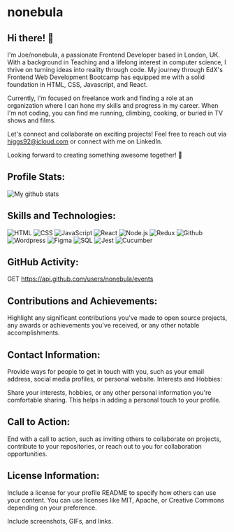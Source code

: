 # nonebula

## Hi there! 👋
I'm Joe/nonebula, a passionate Frontend Developer based in London, UK. With a background in Teaching and a lifelong interest in computer science, I thrive on turning ideas into reality through code. My journey through EdX's Frontend Web Development Bootcamp has equipped me with a solid foundation in HTML, CSS, Javascript, and React.

Currently, I'm focused on freelance work and finding a role at an organization where I can hone my skills and progress in my career. When I'm not coding, you can find me running, climbing, cooking, or buried in TV shows and films.

Let's connect and collaborate on exciting projects! Feel free to reach out via higgs92@icloud.com or connect with me on LinkedIn.

Looking forward to creating something awesome together! 🚀

## Profile Stats:

![My github stats](https://github-readme-stats.vercel.app/api?username=nonebula&show_icons=true&theme=dark)

## Skills and Technologies:

![HTML](https://img.shields.io/badge/HTML-Icon-orange?logo=html5&logoColor=white)
![CSS](https://img.shields.io/badge/CSS-Icon-blue?logo=css3&logoColor=white)
![JavaScript](https://img.shields.io/badge/JavaScript-Icon-yellow?logo=javascript&logoColor=white)
![React](https://img.shields.io/badge/React-Icon-blue?logo=react&logoColor=white)
![Node.js](https://img.shields.io/badge/Node.js-Icon-green?logo=node.js&logoColor=white)
![Redux](https://img.shields.io/badge/Redux-Icon-purple?logo=redux&logoColor=white)
![Github](https://img.shields.io/badge/Github-Icon-black?logo=github&logoColor=white)
![Wordpress](https://img.shields.io/badge/Wordpress-Icon-blue?logo=wordpress&logoColor=white)
![Figma](https://img.shields.io/badge/Figma-Icon-purple?logo=figma&logoColor=white)
![SQL](https://img.shields.io/badge/SQL-Icon-red?logo=sql&logoColor=white)
![Jest](https://img.shields.io/badge/Jest-Icon-red?logo=jest&logoColor=white)
![Cucumber](https://img.shields.io/badge/Cucumber-Icon-green?logo=cucumber&logoColor=white)

## GitHub Activity:

GET https://api.github.com/users/nonebula/events

## Contributions and Achievements:

Highlight any significant contributions you've made to open source projects, any awards or achievements you've received, or any other notable accomplishments.

## Contact Information:

Provide ways for people to get in touch with you, such as your email address, social media profiles, or personal website.
Interests and Hobbies:

Share your interests, hobbies, or any other personal information you're comfortable sharing. This helps in adding a personal touch to your profile.

## Call to Action:

End with a call to action, such as inviting others to collaborate on projects, contribute to your repositories, or reach out to you for collaboration opportunities.

## License Information:

Include a license for your profile README to specify how others can use your content. You can use licenses like MIT, Apache, or Creative Commons depending on your preference.


Include screenshots, GIFs, and links.
